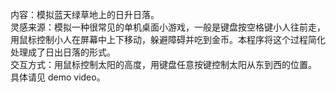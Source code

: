 内容：模拟蓝天绿草地上的日升日落。    
灵感来源：模拟一种很常见的单机桌面小游戏，一般是键盘按空格键小人往前走，用鼠标控制小人在屏幕中上下移动，躲避障碍并吃到金币。本程序将这个过程简化处理成了日出日落的形式。     
交互方式：用鼠标控制太阳的高度，用键盘任意按键控制太阳从东到西的位置。      
具体请见 demo video。
